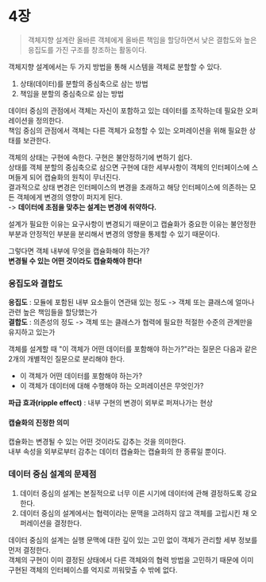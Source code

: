 # 4장
> 객체지향 설계란 올바른 객체에게 올바른 책임을 할당하면서 낮은 결합도와 높은 응집도를 가진 구조를 창조하는 활동이다.

객체지향 설계에서는 두 가지 방법을 통해 시스템을 객체로 분할할 수 있다.
1. 상태(데이터)를 분할의 중심축으로 삼는 방법
2. 책임을 분할의 중심축으로 삼는 방법

데이터 중심의 관점에서 객체는 자신이 포함하고 있는 데이터를 조작하는데 필요한 오퍼레이션을 정의한다.   
책임 중심의 관점에서 객체는 다른 객체가 요청할 수 있는 오퍼레이션을 위해 필요한 상태를 보관한다.

객체의 상태는 구현에 속한다. 구현은 불안정하기에 변하기 쉽다.   
상태를 객체 분할의 중심축으로 삼으면 구현에 대한 세부사항이 객체의 인터페이스에 스며들게 되어 캡슐화의 원칙이 무너진다.   
결과적으로 상태 변경은 인터페이스의 변경을 초래하고 해당 인터페이스에 의존하는 모든 객체에게 변경의 영향이 퍼지게 된다.   
-> **데이터에 초점을 맞추는 설계는 변경에 취약하다.**

설계가 필요한 이유는 요구사항이 변경되기 때문이고 캡슐화가 중요한 이유는 불안정한 부분과 안정적인 부분을 분리해서 변경의 영향을 통제할 수 있기 때문이다.

그렇다면 객체 내부에 무엇을 캡슐화해야 하는가?    
**변경될 수 있는 어떤 것이라도 캡슐화해야 한다!**

### 응집도와 결합도
**응집도** : 모듈에 포함된 내부 요소들이 연관돼 있는 정도 -> 객체 또는 클래스에 얼마나 관련 높은 책임들을 할당했는가   
**결합도** : 의존성의 정도 -> 객체 또는 클래스가 협력에 필요한 적절한 수준의 관계만을 유지하고 있는가

객체를 설계할 때 "이 객체가 어떤 데이터를 포함해야 하는가?"라는 질문은 다음과 같은 2개의 개별적인 질문으로 분리해야 한다.
+ 이 객체가 어떤 데이터를 포함해야 하는가?
+ 이 객체가 데이터에 대해 수행해야 하는 오퍼레이션은 무엇인가?

**파급 효과(ripple effect)** : 내부 구현의 변경이 외부로 퍼져나가는 현상

#### 캡슐화의 진정한 의미
캡슐화는 변경될 수 있는 어떤 것이라도 감추는 것을 의미한다.      
내부 속성을 외부로부터 감추는 데이터 캡슐화는 캡슐화의 한 종류일 뿐이다.   

### 데이터 중심 설계의 문제점
1. 데이터 중심의 설계는 본질적으로 너무 이른 시기에 데이터에 관해 결정하도록 강요한다.
2. 데이터 중심의 설계에서는 협력이라는 문맥을 고려하지 않고 객체를 고립시킨 채 오퍼레이션을 결정한다.

데이터 중심의 설계는 실행 문맥에 대한 깊이 있는 고민 없이 객체가 관리할 세부 정보를 먼저 결정한다.   
객체의 구현이 이미 결정된 상태에서 다른 객체와의 협력 방법을 고민하기 때문에 이미 구현된 객체의 인터페이스를 억지로 끼워맞출 수 밖에 없다.